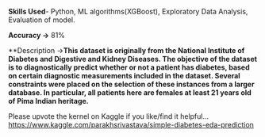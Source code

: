 **Skills Used**- Python, ML algorithms(XGBoost), Exploratory Data Analysis, Evaluation of model.

**Accuracy ->** 81%

**Description ->**This dataset is originally from the National Institute of Diabetes and Digestive and Kidney Diseases. The objective of the dataset is to diagnostically predict whether or not a patient has diabetes, based on certain diagnostic measurements included in the dataset. Several constraints were placed on the selection of these instances from a larger database. In particular, all patients here are females at least 21 years old of Pima Indian heritage.**

Please upvote the kernel on Kaggle if you like/find it helpful...<br>
https://www.kaggle.com/parakhsrivastava/simple-diabetes-eda-prediction
